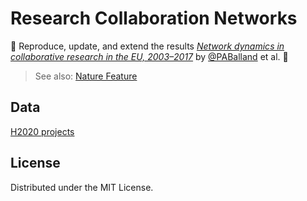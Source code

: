 # Research Collaboration Networks

🚧 Reproduce, update, and extend the results *[Network dynamics in collaborative research in the EU, 2003–2017](https://www.tandfonline.com/doi/full/10.1080/09654313.2019.1641187)* by [@PABalland](https://github.com/PABalland) et al. 🚧

> See also: [Nature Feature](https://www.nature.com/articles/d41586-019-01566-z)

## Data

[H2020 projects](https://cordis.europa.eu/data/cordis-h2020projects.csv)

## License

Distributed under the MIT License.
